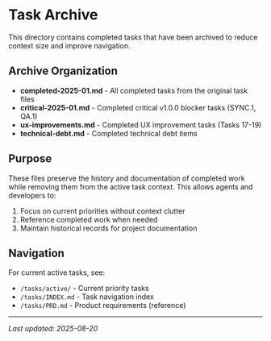 # Task Archive

This directory contains completed tasks that have been archived to reduce context size and improve navigation.

## Archive Organization

- **completed-2025-01.md** - All completed tasks from the original task files
- **critical-2025-01.md** - Completed critical v1.0.0 blocker tasks (SYNC.1, QA.1)
- **ux-improvements.md** - Completed UX improvement tasks (Tasks 17-19)
- **technical-debt.md** - Completed technical debt items

## Purpose

These files preserve the history and documentation of completed work while removing them from the active task context. This allows agents and developers to:

1. Focus on current priorities without context clutter
2. Reference completed work when needed
3. Maintain historical records for project documentation

## Navigation

For current active tasks, see:
- `/tasks/active/` - Current priority tasks
- `/tasks/INDEX.md` - Task navigation index
- `/tasks/PRD.md` - Product requirements (reference)

---
*Last updated: 2025-08-20*